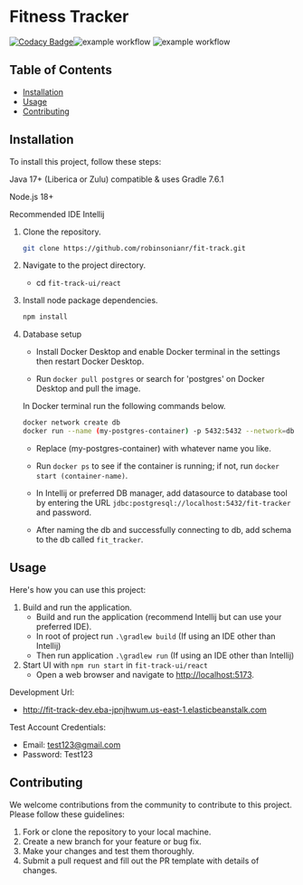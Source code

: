 # Fitness Tracker

[![Codacy Badge](https://app.codacy.com/project/badge/Grade/2da72f82744a4ef682f455cd080f427f)](https://app.codacy.com/gh/robinsonianr/fitness-tracker/dashboard?utm_source=gh&utm_medium=referral&utm_content=&utm_campaign=Badge_grade)![example workflow](https://github.com/robinsonianr/fitness-tracker/actions/workflows/backend-cd.yml/badge.svg) ![example workflow](https://github.com/robinsonianr/fitness-tracker/actions/workflows/frontend-cd.yml/badge.svg)

## Table of Contents

-   [Installation](#installation)
-   [Usage](#usage)
-   [Contributing](#contributing)


## Installation

To install this project, follow these steps:

Java 17+ (Liberica or Zulu) compatible & uses Gradle 7.6.1

Node.js 18+

Recommended IDE Intellij

1. Clone the repository.
   
    ```sh
    git clone https://github.com/robinsonianr/fit-track.git
    ```
   
2. Navigate to the project directory.
   
   - cd `fit-track-ui/react`

3. Install node package dependencies.
   
    ```sh
    npm install
    ```
   
4. Database setup
   
   - Install Docker Desktop and enable Docker terminal in the settings then restart Docker Desktop.
     
   - Run `docker pull postgres` or search for 'postgres' on Docker Desktop and pull the image.
       
   In Docker terminal run the following commands below.
   ```sh
   docker network create db
   docker run --name (my-postgres-container) -p 5432:5432 --network=db -v dbdata:/var/lib/postgres/data -e POSTGRES_PASSWORD=root1234 -e POSTGRES_DB=fit-tracker -d postgres
   ```

   - Replace (my-postgres-container) with whatever name you like.
      
   - Run `docker ps` to see if the container is running; if not, run `docker start (container-name)`.
  
   - In Intellij or preferred DB manager, add datasource to database tool by entering the URL `jdbc:postgresql://localhost:5432/fit-tracker` and password.
  
   - After naming the db and successfully connecting to db, add schema to the db called `fit_tracker`.


## Usage

Here's how you can use this project:
1. Build and run the application.
   - Build and run the application (recommend Intellij but can use your preferred IDE).
   - In root of project run `.\gradlew build` (If using an IDE other than Intellij)
   - Then run application `.\gradlew run` (If using an IDE other than Intellij)
2. Start UI with `npm run start` in `fit-track-ui/react`
   - Open a web browser and navigate to [http://localhost:5173](http://localhost:5173).

Development Url:
- http://fit-track-dev.eba-jpnjhwum.us-east-1.elasticbeanstalk.com

Test Account Credentials:
- Email: test123@gmail.com
- Password: Test123


## Contributing

We welcome contributions from the community to contribute to this project. Please follow these guidelines:

1. Fork or clone the repository to your local machine.
2. Create a new branch for your feature or bug fix.
3. Make your changes and test them thoroughly.
4. Submit a pull request and fill out the PR template with details of changes.
